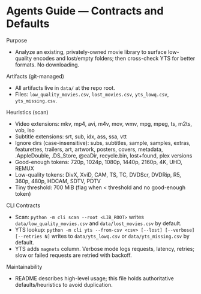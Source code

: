 # Agents Guide — Contracts and Defaults

Purpose
- Analyze an existing, privately-owned movie library to surface low-quality encodes and lost/empty folders; then cross-check YTS for better formats. No downloading.

Artifacts (git-managed)
- All artifacts live in `data/` at the repo root.
- Files: `low_quality_movies.csv`, `lost_movies.csv`, `yts_lowq.csv`, `yts_missing.csv`.

Heuristics (scan)
- Video extensions: mkv, mp4, avi, m4v, mov, wmv, mpg, mpeg, ts, m2ts, vob, iso
- Subtitle extensions: srt, sub, idx, ass, ssa, vtt
- Ignore dirs (case-insensitive): subs, subtitles, sample, samples, extras, featurettes, trailers, art, artwork, posters, covers, metadata, .AppleDouble, .DS_Store, @eaDir, recycle.bin, lost+found, plex versions
- Good-enough tokens: 720p, 1024p, 1080p, 1440p, 2160p, 4K, UHD, REMUX
- Low-quality tokens: DivX, XviD, CAM, TS, TC, DVDScr, DVDRip, R5, 360p, 480p, HDCAM, SDTV, PDTV
- Tiny threshold: 700 MiB (flag when < threshold and no good-enough token)

CLI Contracts
- Scan: `python -m cli scan --root <LIB_ROOT>` writes `data/low_quality_movies.csv` and `data/lost_movies.csv` by default.
- YTS lookup: `python -m cli yts --from-csv <csv> [--lost] [--verbose] [--retries N]` writes to `data/yts_lowq.csv` or `data/yts_missing.csv` by default.
- YTS adds `magnets` column. Verbose mode logs requests, latency, retries; slow or failed requests are retried with backoff.

Maintainability
- README describes high-level usage; this file holds authoritative defaults/heuristics to avoid duplication.
